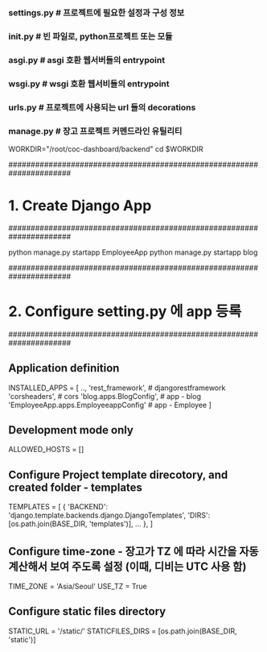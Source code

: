 ### settings.py # 프로젝트에 필요한 설정과 구성 정보
### __init__.py # 빈 파일로, python프로젝트 또는 모듈
### asgi.py     # asgi 호환 웹서버들의 entrypoint
### wsgi.py     # wsgi 호환 웹서비들의 entrypoint
### urls.py     # 프로젝트에 사용되는 url 들의 decorations
### manage.py   # 장고 프로젝트 커멘드라인 유틸리티

WORKDIR="/root/coc-dashboard/backend"
cd $WORKDIR

######################################################################
# 1. Create Django App
######################################################################

python manage.py startapp EmployeeApp
python manage.py startapp blog

######################################################################
# 2. Configure setting.py 에 app 등록
######################################################################

## Application definition

INSTALLED_APPS = [
    ..,
    'rest_framework',                       # djangorestframework
    'corsheaders',                          # cors
    'blog.apps.BlogConfig',                 # app - blog
    'EmployeeApp.apps.EmployeeappConfig'    # app - Employee
]

## Development mode only
ALLOWED_HOSTS = []


## Configure Project template direcotory, and created folder - templates
TEMPLATES = [
    {
        'BACKEND': 'django.template.backends.django.DjangoTemplates',
        'DIRS': [os.path.join(BASE_DIR, 'templates')],
        ...
    },
]

## Configure time-zone - 장고가 TZ 에 따라 시간을 자동 계산해서 보여 주도록 설정 (이때, 디비는 UTC 사용 함)
TIME_ZONE = 'Asia/Seoul'
USE_TZ = True


## Configure static files directory
STATIC_URL = '/static/'
STATICFILES_DIRS = [os.path.join(BASE_DIR, 'static')]

